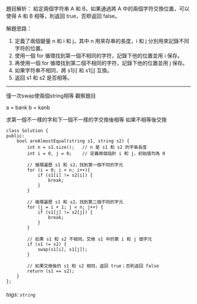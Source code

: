 題目解析：
給定兩個字符串 A 和 B，如果通過將 A 中的兩個字符交換位置，可以使得 A 和 B 相等，則返回 true，否剙返回 false。
   
解題思路：

1. 定義了兩個變量 n 和 i 和 j，其中 n 用來存串的長度，i 和 j 分別用來記錄不同字符的位置。
1. 使用一個 for 循環找到第一個不相同的字符，記錄下他的位置並用 i 保存。
1. 再使用一個 for 循環找到第二個不相同的字符，記錄下他的位置並用 j 保存。
1. 如果字符串不相同，將 s1[i] 和 s1[j] 互換。
1. 返回 s1 和 s2 是否相等。

--------------------------------------------------------
僅一次swap使兩個string相等
觀察題目
 
a = bank
b = kanb

求第一個不一樣的字和下一個不一樣的字交換後相等
如果不相等後交換
```c++=
class Solution {
public:
    bool areAlmostEqual(string s1, string s2) {
        int n = s1.size();   // n 是 s1 和 s2 的字串長度
        int i = 0, j = 0;    // 定義兩個指針 i 和 j，初始值均為 0

        // 循環遍歷 s1 和 s2，找到第一個不同的字元
        for (i = 0; i < n; i++){
            if (s1[i] != s2[i]) {
                break;
            }
        }

        // 循環遍歷 s1 和 s2，找到第二個不同的字元
        for (j = i + 1; j < n; j++) {
            if (s1[j] != s2[j]) {
                break;
            }
        }

        // 如果 s1 和 s2 不相同，交換 s1 中的第 i 和 j 個字元
        if (s1 != s2) {
            swap(s1[i], s1[j]);
        }

        // 如果交換後的 s1 和 s2 相同，返回 true；否則返回 false
        return (s1 == s2);
    }
};
```


###### tags: `string`